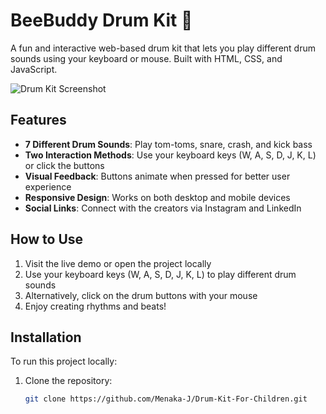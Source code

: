 # BeeBuddy Drum Kit 🥁

A fun and interactive web-based drum kit that lets you play different drum sounds using your keyboard or mouse. Built with HTML, CSS, and JavaScript.

![Drum Kit Screenshot](<img width="1918" height="1044" alt="Screenshot 2025-09-19 200848" src="https://github.com/user-attachments/assets/84360f5e-c81c-4a9a-9c9f-5fb8620440f0" />)

## Features

- **7 Different Drum Sounds**: Play tom-toms, snare, crash, and kick bass
- **Two Interaction Methods**: Use your keyboard keys (W, A, S, D, J, K, L) or click the buttons
- **Visual Feedback**: Buttons animate when pressed for better user experience
- **Responsive Design**: Works on both desktop and mobile devices
- **Social Links**: Connect with the creators via Instagram and LinkedIn

## How to Use

1. Visit the live demo or open the project locally
2. Use your keyboard keys (W, A, S, D, J, K, L) to play different drum sounds
3. Alternatively, click on the drum buttons with your mouse
4. Enjoy creating rhythms and beats!

## Installation

To run this project locally:

1. Clone the repository:
   ```bash
   git clone https://github.com/Menaka-J/Drum-Kit-For-Children.git
